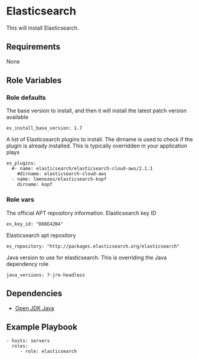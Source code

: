 # Elasticsearch

This will install Elasticsearch.

## Requirements

None

## Role Variables

### Role defaults

The base version to install, and then it will install the latest patch
version available

    es_install_base_version: 1.7

A list of Elasticsearch plugins to install. The dirname is used to
check if the plugin is already installed. This is typically overridden
in your application plays

    es_plugins:
      #- name: elasticsearch/elasticsearch-cloud-aws/2.1.1
        #dirname: elasticsearch-cloud-aws
      - name: lmenezes/elasticsearch-kopf
        dirname: kopf

### Role vars

The official APT repository information.
Elasticsearch key ID

    es_key_id: "D88E42B4"

Elasticsearch apt repository

    es_repository: "http://packages.elasticsearch.org/elasticsearch"

Java version to use for elasticsearch. This is overriding the Java
dependency role

    java_versions: 7-jre-headless

## Dependencies

* [Open JDK Java](https://gitlab.fronter.net/ansible-roles/openjdk-java.git)

## Example Playbook

    - hosts: servers
      roles:
         - role: elasticsearch
